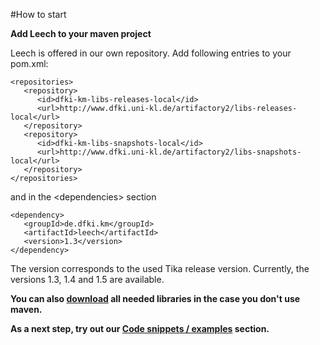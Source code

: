 #How to start

**Add Leech to your maven project**

Leech is offered in our own repository. Add following entries to your pom.xml:

    <repositories>
       <repository>
          <id>dfki-km-libs-releases-local</id>
          <url>http://www.dfki.uni-kl.de/artifactory2/libs-releases-local</url>
       </repository>
       <repository>
          <id>dfki-km-libs-snapshots-local</id>
          <url>http://www.dfki.uni-kl.de/artifactory2/libs-snapshots-local</url>
       </repository>
	</repositories>

and in the \<dependencies\> section

  	<dependency>
  	   <groupId>de.dfki.km</groupId>
  	   <artifactId>leech</artifactId>
  	   <version>1.3</version>
  	</dependency>


The version corresponds to the used Tika release version. Currently, the versions 1.3, 1.4 and 1.5 are available.

**You can also [download](http://www.dfki.uni-kl.de/leech/free/) all needed libraries in the case you don't use maven.**

**As a next step, try out our [Code snippets / examples](https://github.com/leechcrawler/leech/blob/master/codeSnippets.md) section.**
